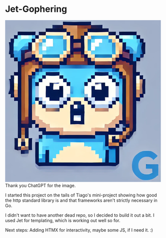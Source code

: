 # Jet-Gophering

![Jet Gopher](/static/jet_gopher.png)
Thank you ChatGPT for the image.

I started this project on the tails of Tiago's mini-project showing how good the http standard library is and that frameworks aren't strictly necessary in Go.

I didn't want to have another dead repo, so I decided to build it out a bit. 
I used Jet for templating, which is working out well so for. 

Next steps:
Adding HTMX for interactivity, maybe some JS, if I need it. :)